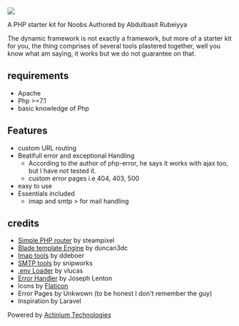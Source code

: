 <img src="https://raw.githubusercontent.com/ibnsultan/Dynamic-Framework/main/assets/img/small.png"/>

A PHP starter kit for Noobs
Authored by Abdulbasit Rubeiyya

The dynamic framework is not exactly a framework, but more of a starter kit for you, the thing comprises of several tools plastered together, well you know what am saying, it works but we do not guarantee on that.

## requirements
 - Apache
 - Php >=7.1
 - basic knowledge of Php

## Features
 - custom URL routing
 - Beatifull error and exceptional Handling
   - According to the author of php-error, he says it works with ajax too, but I have not tested it.
   - custom error pages i.e 404, 403, 500
 - easy to use
 - Essentials included
   - imap and smtp > for mail handling

## credits

 - [Simple PHP router](https://github.com/steampixel/simplePHPRouter) by steampixel
 - [Blade template Engine](http://duncan3dc.github.io/blade/) by duncan3dc
 - [Imap tools](https://github.com/ddeboer/imap) by ddeboer
 - [SMTP tools](https://github.com/snipworks/php-smtp) by snipworks
 - [.env Loader](https://github.com/vlucas/phpdotenv) by vlucas
 - [Error Handler](https://github.com/JosephLenton/PHP-Error) by Joseph Lenton
 - Icons by [Flaticon](https://www.flaticon.com)
 - Error Pages by Unkwown (to be honest I don't remember the guy)
 - Inspiration by Laravel
 
 Powered by [Actinium Technologies](https://actech.cc)
